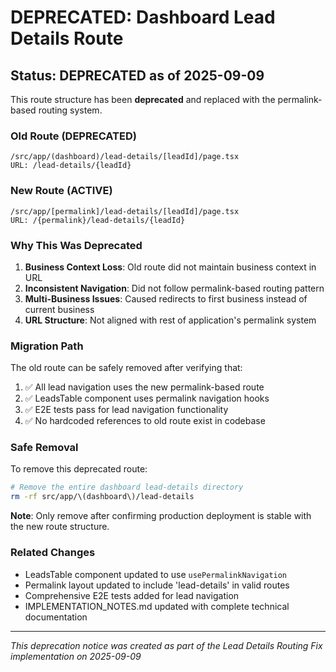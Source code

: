 # DEPRECATED: Dashboard Lead Details Route

## Status: DEPRECATED as of 2025-09-09

This route structure has been **deprecated** and replaced with the permalink-based routing system.

### Old Route (DEPRECATED)
```
/src/app/(dashboard)/lead-details/[leadId]/page.tsx
URL: /lead-details/{leadId}
```

### New Route (ACTIVE)  
```
/src/app/[permalink]/lead-details/[leadId]/page.tsx
URL: /{permalink}/lead-details/{leadId}
```

### Why This Was Deprecated

1. **Business Context Loss**: Old route did not maintain business context in URL
2. **Inconsistent Navigation**: Did not follow permalink-based routing pattern
3. **Multi-Business Issues**: Caused redirects to first business instead of current business
4. **URL Structure**: Not aligned with rest of application's permalink system

### Migration Path

The old route can be safely removed after verifying that:

1. ✅ All lead navigation uses the new permalink-based route
2. ✅ LeadsTable component uses permalink navigation hooks
3. ✅ E2E tests pass for lead navigation functionality
4. ✅ No hardcoded references to old route exist in codebase

### Safe Removal

To remove this deprecated route:

```bash
# Remove the entire dashboard lead-details directory
rm -rf src/app/\(dashboard\)/lead-details
```

**Note**: Only remove after confirming production deployment is stable with the new route structure.

### Related Changes

- LeadsTable component updated to use `usePermalinkNavigation`
- Permalink layout updated to include 'lead-details' in valid routes
- Comprehensive E2E tests added for lead navigation
- IMPLEMENTATION_NOTES.md updated with complete technical documentation

---
*This deprecation notice was created as part of the Lead Details Routing Fix implementation on 2025-09-09*